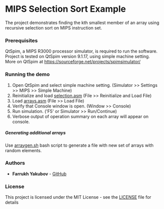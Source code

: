 # MIPS Selection Sort Example

The project demonstrates finding the kth smallest member of an array using recursive selection sort on MIPS instruction set.

### Prerequisites

QtSpim, a MIPS R3000 processor simulator, is required to run the software. Project is tested on QtSpim version 9.1.17, using simple machine setting. More on QtSpim at https://sourceforge.net/projects/spimsimulator/

### Running the demo

1. Open QtSpim and select simple machine setting. (Simulator >> Settings >> MIPS >> Simple Machine)
2. Reinitialize and load [selection.asm](src/selection.asm) (File >> Reinitialize and Load File)
3. Load [arrays.asm](src/arrays.asm) (File >> Load File)
4. Verify that Console window is open. (Window >> Console)
5. Run simulation. ('F5' or Simulator >> Run/Continue)
6. Verbose output of operation summary on each array will appear on console. 

##### Generating additional arrays

Use [arraygen.sh](utils/arraygen.sh) bash script to generate a file with new set of arrays with random elements. 

### Authors

* **Farrukh Yakubov** - [GitHub](https://github.com/fyakubov)

### License

This project is licensed under the MIT License - see the [LICENSE](LICENSE) file for details
